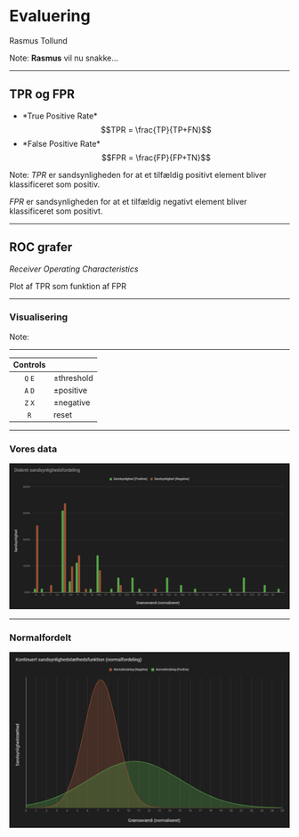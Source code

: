<!-- .element: data-background-video="images/animations/particle.mov" data-background-video-loop="true" data-background-video-muted="true" -->
<br>

# Evaluering

Rasmus Tollund

Note:
**Rasmus** vil nu snakke...

--------------------------------------------------------------------------------

## TPR og FPR

- <!-- .element: class="fragment" --> *True Positive Rate*
  <span class="aside">$$TPR = \frac{TP}{TP+FN}$$</span>
- <!-- .element: class="fragment" --> *False Positive Rate*
  <span class="aside">$$FPR = \frac{FP}{FP+TN}$$</span>

Note:
*TPR* er sandsynligheden for at et tilfældig positivt element bliver klassificeret som positiv.

*FPR* er sandsynligheden for at et tilfældig negativt element bliver klassificeret som positivt.

--------------------------------------------------------------------------------

## ROC grafer

*Receiver Operating Characteristics*

Plot af TPR som funktion af FPR

--------------------------------------------------------------------------------
<!-- .element: data-state="draw-roc" -->

### Visualisering

<div id="ROCAUC_container"></div>

Note:
*****

| **Controls** | |
| :-----: | :------------ |
| `Q` `E` | &pm;threshold |
| `A` `D` | &pm;positive  |
| `Z` `X` | &pm;negative  |
|   `R`   | reset         |

--------------------------------------------------------------------------------

### Vores data

![adskillelsesgraf](images/fordeling.png) <!-- .element: class="plain" -->

--------------------------------------------------------------------------------

### Normalfordelt

![normalfoldeling af data](images/normalfordeling.png) <!-- .element: class="plain" -->
